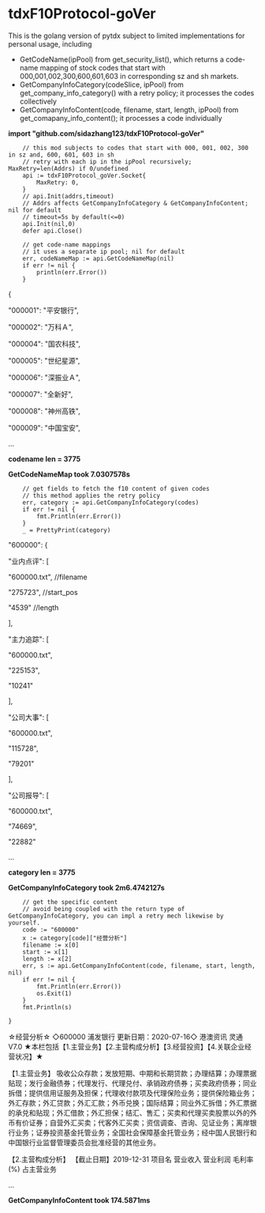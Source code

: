 # tdxF10Protocol-goVer

This is the golang version of pytdx subject to limited implementations for personal usage, including 
* GetCodeName(ipPool) from get_security_list(), which returns a code-name mapping of stock codes that start with 000,001,002,300,600,601,603 in corresponding sz and sh markets.
* GetCompanyInfoCategory(codeSlice, ipPool) from get_company_info_category() with a retry policy; it processes the codes collectively
* GetCompanyInfoContent(code, filename, start, length, ipPool) from get_comapany_info_content(); it processes a code individually

**import "github.com/sidazhang123/tdxF10Protocol-goVer"**

```
	// this mod subjects to codes that start with 000, 001, 002, 300 in sz and, 600, 601, 603 in sh
	// retry with each ip in the ipPool recursively; MaxRetry=len(Addrs) if 0/undefined
	api := tdxF10Protocol_goVer.Socket{
		MaxRetry: 0,
	}
    // api.Init(addrs,timeout)
	// Addrs affects GetCompanyInfoCategory & GetCompanyInfoContent; nil for default
	// timeout=5s by default(<=0)
	api.Init(nil,0)
	defer api.Close()
```

```
	// get code-name mappings
	// it uses a separate ip pool; nil for default
	err, codeNameMap := api.GetCodeNameMap(nil)
	if err != nil {
		println(err.Error())
	}
```
{

  "000001": "平安银行",
  
  "000002": "万科Ａ",
  
  "000004": "国农科技",
  
  "000005": "世纪星源",
  
  "000006": "深振业Ａ",
  
  "000007": "全新好",
  
  "000008": "神州高铁",
  
  "000009": "中国宝安",
  
  ...
  
  **codename len = 3775**

  **GetCodeNameMap took 7.0307578s**
  
```
    // get fields to fetch the f10 content of given codes
    // this method applies the retry policy
    err, category := api.GetCompanyInfoCategory(codes)
    if err != nil {
        fmt.Println(err.Error())
    }
    _ = PrettyPrint(category) 
```

 "600000": {
 
"业内点评": [

"600000.txt", //filename

"275723", //start_pos

"4539"  //length

],

"主力追踪": [

"600000.txt",

"225153",

"10241"

],

"公司大事": [

"600000.txt",

"115728",

"79201"

],

"公司报导": [

"600000.txt",

"74669",

"22882"

...

**category len = 3775**

**GetCompanyInfoCategory took 2m6.4742127s**
    
```
	// get the specific content
    // avoid being coupled with the return type of GetCompanyInfoCategory, you can impl a retry mech likewise by yourself.
	code := "600000"
    x := category[code]["经营分析"]
	filename := x[0]
	start := x[1]
	length := x[2]
	err, s := api.GetCompanyInfoContent(code, filename, start, length, nil)
	if err != nil {
		fmt.Println(err.Error())
		os.Exit(1)
	}
	fmt.Println(s)

}
```

☆经营分析☆ ◇600000 浦发银行 更新日期：2020-07-16◇ 港澳资讯 灵通V7.0
★本栏包括【1.主营业务】【2.主营构成分析】【3.经营投资】【4.关联企业经营状况】★

【1.主营业务】
吸收公众存款；发放短期、中期和长期贷款；办理结算；办理票据贴现；发行金融债券；代理发行、代理兑付、承销政府债券；买卖政府债券；同业拆借；提供信用证服务及担保；代理收付款项及代理保险业务；提供保险箱业务；外汇存款；外汇贷款；外汇汇款；外币兑换；国际结算；同业外汇拆借；外汇票据的承兑和贴现；外汇借款；外汇担保；结汇、售汇；买卖和代理买卖股票以外的外币有价证券；自营外汇买卖；代客外汇买卖；资信调查、咨询、见证业务；离岸银行业务；证券投资基金托管业务；全国社会保障基金托管业务；经中国人民银行和中国银行业监督管理委员会批准经营的其他业务。


【2.主营构成分析】
【截止日期】2019-12-31
项目名                        营业收入    营业利润   毛利率(%)  占主营业务

...

**GetCompanyInfoContent took 174.5871ms**
